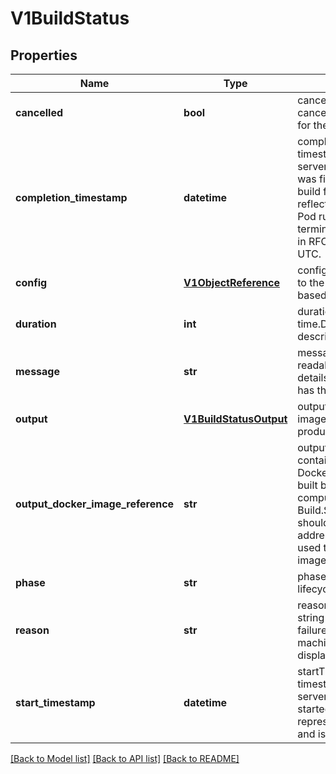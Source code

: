 # V1BuildStatus

## Properties
Name | Type | Description | Notes
------------ | ------------- | ------------- | -------------
**cancelled** | **bool** | cancelled describes if a cancel event was triggered for the build. | [optional] 
**completion_timestamp** | **datetime** | completionTimestamp is a timestamp representing the server time when this Build was finished, whether that build failed or succeeded.  It reflects the time at which the Pod running the Build terminated. It is represented in RFC3339 form and is in UTC. | [optional] 
**config** | [**V1ObjectReference**](V1ObjectReference.md) | config is an ObjectReference to the BuildConfig this Build is based on. | [optional] 
**duration** | **int** | duration contains time.Duration object describing build time. | [optional] 
**message** | **str** | message is a human-readable message indicating details about why the build has this status. | [optional] 
**output** | [**V1BuildStatusOutput**](V1BuildStatusOutput.md) | output describes the Docker image the build has produced. | [optional] 
**output_docker_image_reference** | **str** | outputDockerImageReference contains a reference to the Docker image that will be built by this build. Its value is computed from Build.Spec.Output.To, and should include the registry address, so that it can be used to push and pull the image. | [optional] 
**phase** | **str** | phase is the point in the build lifecycle. | 
**reason** | **str** | reason is a brief CamelCase string that describes any failure and is meant for machine parsing and tidy display in the CLI. | [optional] 
**start_timestamp** | **datetime** | startTimestamp is a timestamp representing the server time when this Build started running in a Pod. It is represented in RFC3339 form and is in UTC. | [optional] 

[[Back to Model list]](../README.md#documentation-for-models) [[Back to API list]](../README.md#documentation-for-api-endpoints) [[Back to README]](../README.md)



